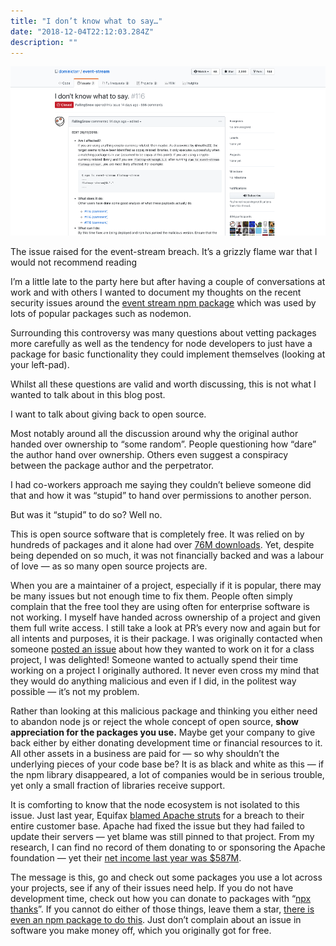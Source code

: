 ```yaml
---
title: "I don’t know what to say…"
date: "2018-12-04T22:12:03.284Z"
description: ""
---
```


<div class="image">
	<img src="../../assets/images/githubscreenshot.png"/>
</div>

The issue raised for the event-stream breach. It’s a grizzly flame war that I would not recommend reading

I’m a little late to the party here but after having a couple of conversations at work and with others I wanted to document my thoughts on the recent security issues around the [event stream npm package](https://blog.npmjs.org/post/180565383195/details-about-the-event-stream-incident) which was used by lots of popular packages such as nodemon.

Surrounding this controversy was many questions about vetting packages more carefully as well as the tendency for node developers to just have a package for basic functionality they could implement themselves (looking at your left-pad).

Whilst all these questions are valid and worth discussing, this is not what I wanted to talk about in this blog post.

I want to talk about giving back to open source.

Most notably around all the discussion around why the original author handed over ownership to “some random”. People questioning how “dare” the author hand over ownership. Others even suggest a conspiracy between the package author and the perpetrator.

I had co-workers approach me saying they couldn’t believe someone did that and how it was “stupid” to hand over permissions to another person.

But was it “stupid” to do so? Well no.

This is open source software that is completely free. It was relied on by hundreds of packages and it alone had over [76M downloads](https://npm-stat.com/charts.html?package=event-stream). Yet, despite being depended on so much, it was not financially backed and was a labour of love — as so many open source projects are.

When you are a maintainer of a project, especially if it is popular, there may be many issues but not enough time to fix them. People often simply complain that the free tool they are using often for enterprise software is not working. I myself have handed across ownership of a project and given them full write access. I still take a look at PR’s every now and again but for all intents and purposes, it is their package. I was originally contacted when someone [posted an issue](https://github.com/OTRChat/NodeChat/issues/31) about how they wanted to work on it for a class project, I was delighted! Someone wanted to actually spend their time working on a project I originally authored. It never even cross my mind that they would do anything malicious and even if I did, in the politest way possible — it’s not my problem.

Rather than looking at this malicious package and thinking you either need to abandon node js or reject the whole concept of open source, **show appreciation for the packages you use.** Maybe get your company to give back either by either donating development time or financial resources to it. All other assets in a business are paid for — so why shouldn’t the underlying pieces of your code base be? It is as black and white as this — if the npm library disappeared, a lot of companies would be in serious trouble, yet only a small fraction of libraries receive support.

It is comforting to know that the node ecosystem is not isolated to this issue. Just last year, Equifax [blamed Apache struts](https://www.theregister.co.uk/2017/10/02/equifax_ceo_richard_smith_congressional_testimony/) for a breach to their entire customer base. Apache had fixed the issue but they had failed to update their servers — yet blame was still pinned to that project. From my research, I can find no record of them donating to or sponsoring the Apache foundation — yet their [net income last year was $587M](https://www.marketwatch.com/investing/stock/efx/financials).

The message is this, go and check out some packages you use a lot across your projects, see if any of their issues need help. If you do not have development time, check out how you can donate to packages with “[npx thanks](https://github.com/feross/thanks)”. If you cannot do either of those things, leave them a star, [there is even an npm package to do this](https://www.npmjs.com/package/appreciate). Just don’t complain about an issue in software you make money off, which you originally got for free.
